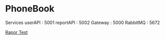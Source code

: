 # PhoneBook

Services
userAPI		:	5001
reportAPI	:	5002
Gateway		:	5000
RabbitMQ	: 5672


 <a href="https://github.com/yetissakiroglu/PhoneBook/tree/master/Phonebook.Services.Report.Test" > Rapor Test <a/>
